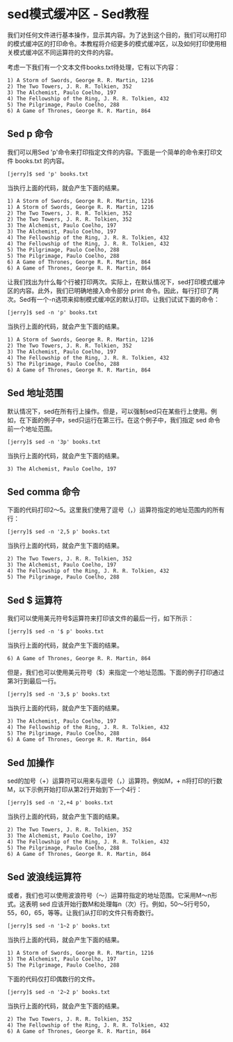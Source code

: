 # sed模式缓冲区 - Sed教程

我们对任何文件进行基本操作，显示其内容。为了达到这个目的，我们可以用打印的模式缓冲区的打印命令。本教程将介绍更多的模式缓冲区，以及如何打印使用相关模式缓冲区不同运算符的文件的内容。

考虑一下我们有一个文本文件books.txt待处理，它有以下内容：

```
1) A Storm of Swords, George R. R. Martin, 1216 
2) The Two Towers, J. R. R. Tolkien, 352 
3) The Alchemist, Paulo Coelho, 197 
4) The Fellowship of the Ring, J. R. R. Tolkien, 432 
5) The Pilgrimage, Paulo Coelho, 288 
6) A Game of Thrones, George R. R. Martin, 864

```

## Sed p 命令

我们可以用Sed 'p'命令来打印指定文件的内容。下面是一个简单的命令来打印文件 books.txt 的内容。

```
[jerry]$ sed 'p' books.txt
```

当执行上面的代码，就会产生下面的结果。

```
1) A Storm of Swords, George R. R. Martin, 1216 
1) A Storm of Swords, George R. R. Martin, 1216 
2) The Two Towers, J. R. R. Tolkien, 352 
2) The Two Towers, J. R. R. Tolkien, 352 
3) The Alchemist, Paulo Coelho, 197 
3) The Alchemist, Paulo Coelho, 197 
4) The Fellowship of the Ring, J. R. R. Tolkien, 432 
4) The Fellowship of the Ring, J. R. R. Tolkien, 432 
5) The Pilgrimage, Paulo Coelho, 288 
5) The Pilgrimage, Paulo Coelho, 288 
6) A Game of Thrones, George R. R. Martin, 864 
6) A Game of Thrones, George R. R. Martin, 864

```

让我们找出为什么每个行被打印两次。实际上，在默认情况下，sed打印模式缓冲区的内容。此外，我们已明确地接入命令部分 print 命令。因此，每行打印了两次。Sed有一个-n选项来抑制模式缓冲区的默认打印。让我们试试下面的命令：

```
[jerry]$ sed -n 'p' books.txt 
```

当执行上面的代码，就会产生下面的结果。

```
1) A Storm of Swords, George R. R. Martin, 1216 
2) The Two Towers, J. R. R. Tolkien, 352 
3) The Alchemist, Paulo Coelho, 197 
4) The Fellowship of the Ring, J. R. R. Tolkien, 432 
5) The Pilgrimage, Paulo Coelho, 288 
6) A Game of Thrones, George R. R. Martin, 864 

```

## Sed 地址范围

默认情况下，sed在所有行上操作。但是，可以强制sed只在某些行上使用。例如，在下面的例子中，sed只运行在第三行。在这个例子中，我们指定 sed 命令前一个地址范围。

```
[jerry]$ sed -n '3p' books.txt 
```

当执行上面的代码，就会产生下面的结果。

```
3) The Alchemist, Paulo Coelho, 197 

```

## Sed comma 命令

下面的代码打印2〜5。这里我们使用了逗号（，）运算符指定的地址范围内的所有行：

```
[jerry]$ sed -n '2,5 p' books.txt 
```

当执行上面的代码，就会产生下面的结果。

```
2) The Two Towers, J. R. R. Tolkien, 352 
3) The Alchemist, Paulo Coelho, 197 
4) The Fellowship of the Ring, J. R. R. Tolkien, 432 
5) The Pilgrimage, Paulo Coelho, 288

```

## Sed $ 运算符

我们可以使用美元符号$运算符来打印该文件的最后一行，如下所示：

```
[jerry]$ sed -n '$ p' books.txt 
```

当执行上面的代码，就会产生下面的结果。

```
6) A Game of Thrones, George R. R. Martin, 864 

```

但是，我们也可以使用美元符号（$）来指定一个地址范围。下面的例子打印通过第3行到最后一行。

```
[jerry]$ sed -n '3,$ p' books.txt 
```

当执行上面的代码，就会产生下面的结果。

```
3) The Alchemist, Paulo Coelho, 197
4) The Fellowship of the Ring, J. R. R. Tolkien, 432
5) The Pilgrimage, Paulo Coelho, 288
6) A Game of Thrones, George R. R. Martin, 864

```

## Sed 加操作

sed的加号（+）运算符可以用来与逗号（，）运算符。例如M，+ n将打印的行数M，以下示例开始打印从第2行开始到下一个4行：

```
[jerry]$ sed -n '2,+4 p' books.txt 
```

当执行上面的代码，就会产生下面的结果。

```
2) The Two Towers, J. R. R. Tolkien, 352 
3) The Alchemist, Paulo Coelho, 197 
4) The Fellowship of the Ring, J. R. R. Tolkien, 432 
5) The Pilgrimage, Paulo Coelho, 288 
6) A Game of Thrones, George R. R. Martin, 864 

```

## Sed 波浪线运算符

或者，我们也可以使用波浪符号（〜）运算符指定的地址范围。它采用M〜n形式。这表明 sed 应该开始行数M和处理每n（次）行。例如，50〜5行号50，55，60，65，等等。让我们从打印的文件只有奇数行。

```
[jerry]$ sed -n '1~2 p' books.txt 
```

当执行上面的代码，就会产生下面的结果。

```
1) A Storm of Swords, George R. R. Martin, 1216 
3) The Alchemist, Paulo Coelho, 197 
5) The Pilgrimage, Paulo Coelho, 288

```

下面的代码仅打印偶数行的文件。

```
[jerry]$ sed -n '2~2 p' books.txt 
```

当执行上面的代码，就会产生下面的结果。

```
2) The Two Towers, J. R. R. Tolkien, 352 
4) The Fellowship of the Ring, J. R. R. Tolkien, 432 
6) A Game of Thrones, George R. R. Martin, 864 
```

 